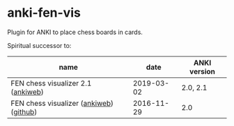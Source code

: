 # anki-fen-vis
Plugin for ANKI to place chess boards in cards.

Spiritual successor to:

| name                                                         | date       | ANKI version |
| ------------------------------------------------------------ | ---------- | ------------ |
| FEN chess visualizer 2.1 ([ankiweb](https://ankiweb.net/shared/info/807548099)) | 2019-03-02 | 2.0, 2.1     |
| FEN chess visualizer ([ankiweb](https://ankiweb.net/shared/info/2923601993)) ([github](https://ospalh.github.io/anki-addons/FEN_visualizer.html)) | 2016-11-29 | 2.0          |
